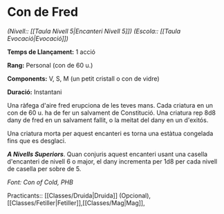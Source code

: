 # Con de Fred

*(Nivell:: [[Taula Nivell 5|Encanteri Nivell 5]]) (Escola:: [[Taula Evocació|Evocació]])*

**Temps de Llançament:** 1 acció

**Rang:** Personal (con de 60 u.)

**Components:** V, S, M (un petit cristall o con de vidre)

**Duració:** Instantani

Una ràfega d'aire fred erupciona de les teves mans. Cada criatura en un con de 60 u. ha de fer un salvament de Constitució. Una criatura rep 8d8 dany de fred en un salvament fallit, o la meitat del dany en un d'exitós.

Una criatura morta per aquest encanteri es torna una estàtua congelada fins que es desglaci.

***A Nivells Superiors***. Quan conjuris aquest encanteri usant una casella d'encanteri de nivell 6 o major, el dany incrementa per 1d8 per cada nivell de casella per sobre de 5.


*Font: Con of Cold, PHB*



Practicants:: [[Classes/Druida|Druida]] (Opcional), [[Classes/Fetiller|Fetiller]],[[Classes/Mag|Mag]],